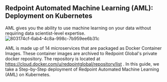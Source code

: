 ## Redpoint Automated Machine Learning (AML): Deployment on Kubernetes
AML gives you the ability to use machine learning on your data without requiring data scientist-level expertise.
![803174cf-6ab4-4c8a-998c-7b959ee6b31c](https://user-images.githubusercontent.com/42842390/197833963-45b725f0-947e-4884-914b-c6942d6d883d.png)

 AML is made up of 14 microservices that are packaged as Docker Container Images. These container images are archived to Redpoint Global's private docker repository. The repository is located at https://cloud.docker.com/u/redpointglobal/repository/list . In this guide, we take a Step-by-Step deployment of Redpoint Automated Machine Learning (AML) on Kubernetes.
